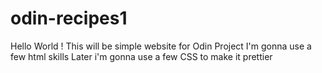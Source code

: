# odin-recipes1
Hello World ! This will be simple website for Odin Project I'm gonna use a few html skills
Later i'm gonna use a few CSS to make it prettier

